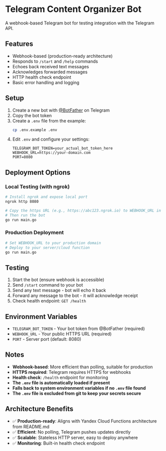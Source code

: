 # Telegram Content Organizer Bot

A webhook-based Telegram bot for testing integration with the Telegram API.

## Features

- Webhook-based (production-ready architecture)
- Responds to `/start` and `/help` commands
- Echoes back received text messages
- Acknowledges forwarded messages
- HTTP health check endpoint
- Basic error handling and logging

## Setup

1. Create a new bot with [@BotFather](https://t.me/botfather) on Telegram
2. Copy the bot token
3. Create a `.env` file from the example:
   ```bash
   cp .env.example .env
   ```
4. Edit `.env` and configure your settings:
   ```
   TELEGRAM_BOT_TOKEN=your_actual_bot_token_here
   WEBHOOK_URL=https://your-domain.com
   PORT=8080
   ```

## Deployment Options

### Local Testing (with ngrok)
```bash
# Install ngrok and expose local port
ngrok http 8080

# Copy the https URL (e.g., https://abc123.ngrok.io) to WEBHOOK_URL in .env
# Then run the bot
go run main.go
```

### Production Deployment
```bash
# Set WEBHOOK_URL to your production domain
# Deploy to your server/cloud function
go run main.go
```

## Testing

1. Start the bot (ensure webhook is accessible)
2. Send `/start` command to your bot
3. Send any text message - bot will echo it back
4. Forward any message to the bot - it will acknowledge receipt
5. Check health endpoint: `GET /health`

## Environment Variables

- `TELEGRAM_BOT_TOKEN` - Your bot token from @BotFather (required)
- `WEBHOOK_URL` - Your public HTTPS URL (required)
- `PORT` - Server port (default: 8080)

## Notes

- **Webhook-based**: More efficient than polling, suitable for production
- **HTTPS required**: Telegram requires HTTPS for webhooks
- **Health check**: `/health` endpoint for monitoring
- **The `.env` file is automatically loaded if present**
- **Falls back to system environment variables if no `.env` file found**
- **The `.env` file is excluded from git to keep your secrets secure**

## Architecture Benefits

- ✅ **Production-ready**: Aligns with Yandex Cloud Functions architecture from README.md
- ✅ **Efficient**: No polling, Telegram pushes updates directly
- ✅ **Scalable**: Stateless HTTP server, easy to deploy anywhere
- ✅ **Monitoring**: Built-in health check endpoint